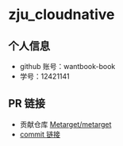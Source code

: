 # zju_cloudnative

## 个人信息

- github 账号：wantbook-book
- 学号：12421141

## PR 链接

- 贡献仓库 [Metarget/metarget](https://github.com/Metarget/metarget)
- [commit 链接](https://github.com/Metarget/metarget/commit/8028ae8ad286f87035fa49de09f47871c92c0782)

